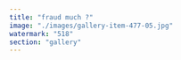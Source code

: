 ```yaml
---
title: "fraud much ?"
image: "./images/gallery-item-477-05.jpg"
watermark: "518"
section: "gallery"
---
```

